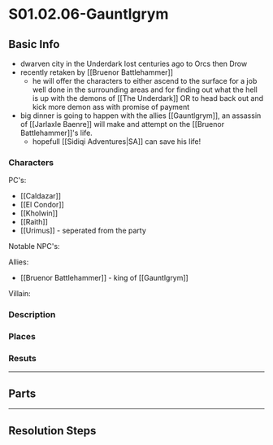# S01.02.06-Gauntlgrym
## Basic Info
- dwarven city in the Underdark lost centuries ago to Orcs then Drow
- recently retaken by [[Bruenor Battlehammer]]
    - he will offer the characters to either ascend to the surface for a job well done in the surrounding areas and for finding out what the hell is up with the demons of [[The Underdark]] OR to head back out and kick more demon ass with promise of payment
- big dinner is going to happen with the allies [[Gauntlgrym]], an assassin of [[Jarlaxle Baenre]] will make and attempt on the [[Bruenor Battlehammer]]'s life. 
    - hopefull [[Sidiqi Adventures|SA]] can save his life!
### Characters
PC's:
- [[Caldazar]]
- [[El Condor]]
- [[Kholwin]]
- [[Raith]]
- [[Urimus]] - seperated from the party

Notable NPC's:

Allies:
- [[Bruenor Battlehammer]] - king of [[Gauntlgrym]]

Villain:


### Description
### Places
### Resuts
___
## Parts
___
## Resolution Steps